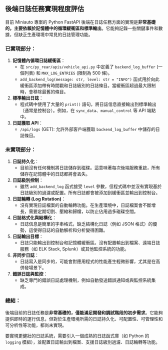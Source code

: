 ## 後端日誌任務實現程度評估

目前 Miniauto 專案的 Python FastAPI 後端在日誌任務方面的實現是**非常基礎的，主要依賴於記憶體中的循環緩衝區和標準輸出**。它能夠記錄一些關鍵事件和數據，但缺乏生產環境中常見的日誌管理功能。

### 已實現部分：

1.  **記憶體內循環日誌緩衝區**：
    *   在 `src/py_rear/apis/vehicle_api.py` 中定義了 `backend_log_buffer` (一個列表) 和 `MAX_LOG_ENTRIES` (限制為 500 條)。
    *   `add_backend_log(message: str, level: str = "INFO")` 函式用於向此緩衝區添加帶有時間戳和日誌級別的日誌條目。當緩衝區超過最大限制時，會移除最舊的條目。
2.  **標準輸出日誌**：
    *   程式碼中使用了大量的 `print()` 語句，將日誌信息直接輸出到標準輸出（通常是控制台）。例如，在 `sync_data`、`manual_control` 等 API 端點中。
3.  **日誌獲取 API**：
    *   `/api/logs` (GET): 允許外部客戶端獲取 `backend_log_buffer` 中儲存的日誌條目。

### 未實現部分：

1.  **日誌持久化**：
    *   目前沒有任何機制將日誌儲存到磁碟。這意味著每次後端服務重啟，所有儲存在記憶體中的日誌都將會丟失。
2.  **日誌級別控制**：
    *   雖然 `add_backend_log` 函式接受 `level` 參數，但程式碼中並沒有實現基於日誌級別的過濾或配置。所有日誌都會被添加到緩衝區並輸出到控制台。
3.  **日誌輪轉 (Log Rotation)**：
    *   沒有實現日誌檔案的自動輪轉功能。在生產環境中，日誌檔案會不斷增長，需要定期切割、壓縮和歸檔，以防止佔用過多磁碟空間。
4.  **日誌格式化與結構化**：
    *   日誌信息是簡單的字串格式，缺乏結構化日誌（例如 JSON 格式）的優勢，這使得日誌的自動解析和分析變得困難。
5.  **日誌輸出目標**：
    *   日誌只能輸出到控制台和記憶體緩衝區。沒有配置輸出到檔案、遠端日誌服務（如 ELK Stack, Splunk）或其他監控系統的功能。
6.  **非同步日誌**：
    *   日誌寫入是同步的，可能會對應用程式的性能產生輕微影響，尤其是在高併發場景下。
7.  **錯誤日誌與監控**：
    *   缺乏專門的錯誤日誌處理機制，例如自動發送錯誤通知或與監控系統集成。

### 總結：

後端目前的日誌任務是**非常基礎的，僅能滿足開發和調試階段的初步需求**。它能夠提供即時的運行信息，但對於生產環境所需的日誌持久化、可配置性、可管理性和可分析性等功能，都尚未實現。

要實現更健壯的日誌系統，需要引入一個成熟的日誌函式庫（如 Python 的 `logging` 模組），並配置日誌輸出到檔案、支援日誌級別過濾、日誌輪轉等功能。